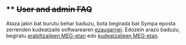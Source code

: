 ** ~~User and admin FAQ~~
-------------------------

Ataza jakin bat burutu behar baduzu, bota begirada bat Sympa eposta zerrenden kudeatzaile softwarearen [ezaugarriei](introduction#features.md).
Edozein arazo baduzu, begiratu [erabiltzaileen MEG-etan](faquser.md) edo [kudeatzaileen MEG-etan](faqadmin.md).
